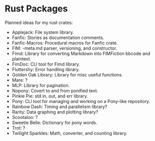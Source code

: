 # Rust Packages

Planned ideas for my rust crates:
- Applejack: File system library.
- Fanfic: Stories as documentation comments.
- Fanfic-Macros: Procedural macros for Fanfic crate.
- FIM: -meta.md parser, versioning, and constructor.
- Fimd: Library for converting Markdown into FIMFiction bbcode and plaintext.
- FimDoc: CLI tool for Fimd library.
- Fluttershy: Error handling library.
- Golden Oak Library: Library for misc useful functions.
- Mare: ?
- MLP: Library for pagination.
- Nopony: Covert to and from ponified text.
- Pinkie Pie: std in, out, and err library.
- Pony: CLI tool for managing and working on a Pony-like repository.
- Rainbow Dash: Timing and parallelism library?
- Rarity: Data graphing and plotting library?
- Scootaloo: ?
- Sweetie Belle: Dictionary for pony words.
- Trot: ?
- Twilight Sparkles: Math, converter, and counting library.